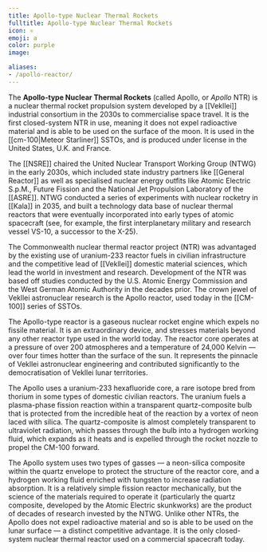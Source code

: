 ```yaml
---
title: Apollo-type Nuclear Thermal Rockets
fulltitle: Apollo-type Nuclear Thermal Rockets
icon: ⚛️
emoji: a
color: purple
image:

aliases:
- /apollo-reactor/
---
```

The **Apollo-type Nuclear Thermal Rockets** (called Apollo, or *Apollo* NTR) is a nuclear thermal rocket propulsion system developed by a [[Vekllei]] industrial consortium in the 2030s to commercialise space travel. It is the first closed-system NTR in use, meaning it does not expel radioactive material and is able to be used on the surface of the moon. It is used in the [[cm-100|Meteor Starliner]] SSTOs, and is produced under license in the United States, U.K. and France.

The [[NSRE]] chaired the United Nuclear Transport Working Group (NTWG) in the early 2030s, which included state industry partners like [[General Reactor]] as well as specialised nuclear energy outfits like Atomic Electric S.p.M., Future Fission and the National Jet Propulsion Laboratory of the [[ASRE]]. NTWG conducted a series of experiments with nuclear rocketry in [[Kala]] in 2035, and built a technology data base of nuclear thermal reactors that were eventually incorporated into early types of atomic spacecraft (see, for example, the first interplanetary military and research vessel VS-10, a successor to the X-25).

The Commonwealth nuclear thermal reactor project (NTR) was advantaged by the existing use of uranium-233 reactor fuels in civilian infrastructure and the competitive lead of [[Vekllei]] domestic material sciences, which lead the world in investment and research. Development of the NTR was based off studies conducted by the U.S. Atomic Energy Commission and the West German Atomic Authority in the decades prior. The crown jewel of Vekllei astronuclear research is the Apollo reactor, used today in the [[CM-100]] series of SSTOs.

The Apollo-type reactor is a gaseous nuclear rocket engine which expels no fissile material. It is an extraordinary device, and stresses materials beyond any other reactor type used in the world today. The reactor core operates at a pressure of over 200 atmospheres and a temperature of 24,000 Kelvin — over four times hotter than the surface of the sun. It represents the pinnacle of Vekllei astronuclear engineering and contributed significantly to the democratisation of Vekllei lunar territories.

The Apollo uses a uranium-233 hexafluoride core, a rare isotope bred from thorium in some types of domestic civilian reactors. The uranium fuels a plasma-phase fission reaction within a transparent quartz-composite bulb that is protected from the incredible heat of the reaction by a vortex of neon laced with silica. The quartz-composite is almost completely transparent to ultraviolet radiation, which passes through the bulb into a hydrogen working fluid, which expands as it heats and is expelled through the rocket nozzle to propel the CM-100 forward.

The Apollo system uses two types of gasses — a neon-silica composite within the quartz envelope to protect the structure of the reactor core, and a hydrogen working fluid enriched with tungsten to increase radiation absorption. It is a relatively simple fission reactor mechanically, but the science of the materials required to operate it (particularly the quartz composite, developed by the Atomic Electric skunkworks) are the product of decades of research invested by the NTWG. Unlike other NTRs, the Apollo does not expel radioactive material and so is able to be used on the lunar surface — a distinct competitive advantage. It is the only closed-system nuclear thermal reactor used on a commercial spacecraft today.